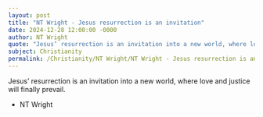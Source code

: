 ```yaml
---
layout: post
title: "NT Wright - Jesus resurrection is an invitation"
date: 2024-12-28 12:00:00 -0000
author: NT Wright
quote: "Jesus’ resurrection is an invitation into a new world, where love and justice will finally prevail."
subject: Christianity
permalink: /Christianity/NT Wright/NT Wright - Jesus resurrection is an invitation
---
```


Jesus’ resurrection is an invitation into a new world, where love and justice will finally prevail.

- NT Wright
